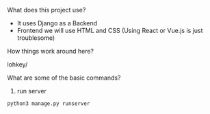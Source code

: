 What does this project use?

- It uses Django as a Backend
- Frontend we will use HTML and CSS (Using React or Vue.js is just troublesome)

How things work around here?

lohkey/


What are some of the basic commands?

1. run server
```bash
python3 manage.py runserver
```
